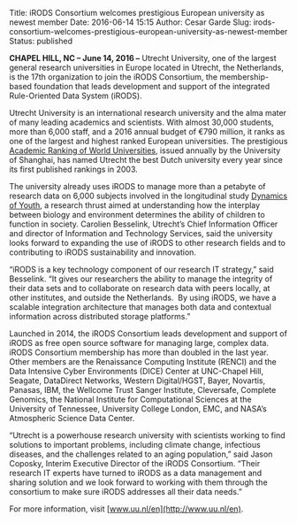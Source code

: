 Title: iRODS Consortium welcomes prestigious European university as newest member
Date: 2016-06-14 15:15
Author: Cesar Garde
Slug: irods-consortium-welcomes-prestigious-european-university-as-newest-member
Status: published

**CHAPEL HILL, NC – June 14, 2016 –** Utrecht University, one of the
largest general research universities in Europe located in Utrecht, the
Netherlands, is the 17th organization to join the iRODS Consortium, the
membership-based foundation that leads development and support of the
integrated Rule-Oriented Data System (iRODS).

<!--more-->

Utrecht University is an international research university and the alma
mater of many leading academics and scientists. With almost 30,000
students, more than 6,000 staff, and a 2016 annual budget of €790
million, it ranks as one of the largest and highest ranked European
universities. The prestigious [Academic Ranking of World
Universities](http://www.shanghairanking.com/ARWU2015.html), issued
annually by the University of Shanghai, has named Utrecht the best Dutch
university every year since its first published rankings in 2003.

The university already uses iRODS to manage more than a petabyte of
research data on 6,000 subjects involved in the longitudinal study
[Dynamics of Youth](http://www.uu.nl/en/research/dynamics-of-youth), a
research thrust aimed at understanding how the interplay between biology
and environment determines the ability of children to function in
society. Carolien Besselink, Utrecht’s Chief Information Officer and
director of Information and Technology Services, said the university
looks forward to expanding the use of iRODS to other research fields and
to contributing to iRODS sustainability and innovation.

“iRODS is a key technology component of our research IT strategy,” said
Besselink. “It gives our researchers the ability to manage the integrity
of their data sets and to collaborate on research data with peers
locally, at other institutes, and outside the Netherlands.  By using
iRODS, we have a scalable integration architecture that manages both
data and contextual information across distributed storage platforms.”

Launched in 2014, the iRODS Consortium leads development and support of
iRODS as free open source software for managing large, complex data.
iRODS Consortium membership has more than doubled in the last year.
Other members are the Renaissance Computing Institute (RENCI) and the
Data Intensive Cyber Environments (DICE) Center at UNC-Chapel Hill,
Seagate, DataDirect Networks, Western Digital/HGST, Bayer, Novartis,
Panasas, IBM, the Wellcome Trust Sanger Institute, Cleversafe, Complete
Genomics, the National Institute for Computational Sciences at the
University of Tennessee, University College London, EMC, and NASA’s
Atmospheric Science Data Center.

“Utrecht is a powerhouse research university with scientists working to
find solutions to important problems, including climate change,
infectious diseases, and the challenges related to an aging population,”
said Jason Coposky, Interim Executive Director of the iRODS Consortium.
“Their research IT experts have turned to iRODS as a data management and
sharing solution and we look forward to working with them through the
consortium to make sure iRODS addresses all their data needs.”

For more information, visit [www.uu.nl/en](http://www.uu.nl/en).
